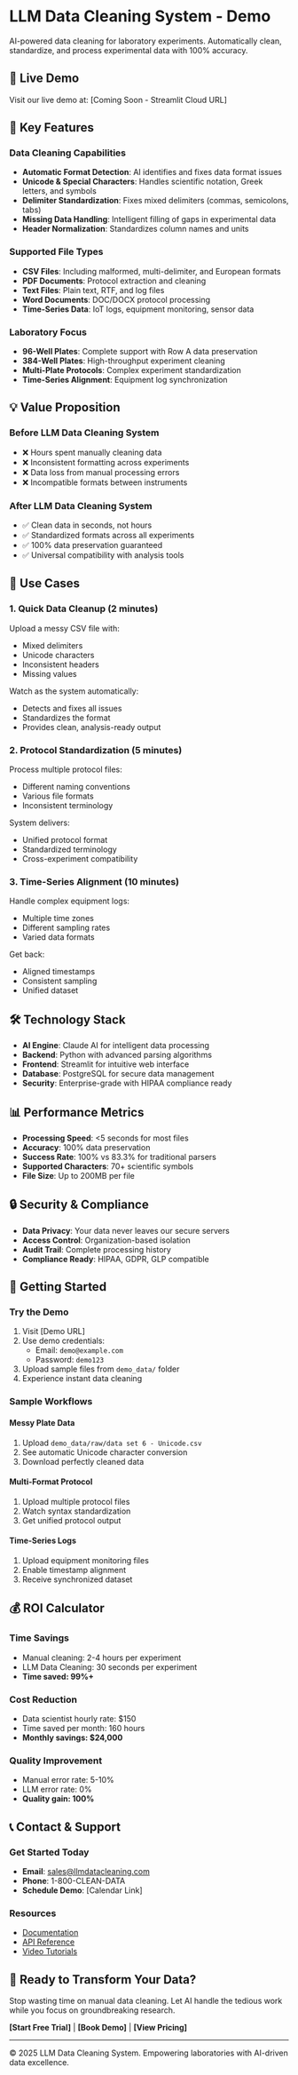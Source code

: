 # LLM Data Cleaning System - Demo

AI-powered data cleaning for laboratory experiments. Automatically clean, standardize, and process experimental data with 100% accuracy.

## 🚀 Live Demo

Visit our live demo at: [Coming Soon - Streamlit Cloud URL]

## 🎯 Key Features

### Data Cleaning Capabilities
- **Automatic Format Detection**: AI identifies and fixes data format issues
- **Unicode & Special Characters**: Handles scientific notation, Greek letters, and symbols
- **Delimiter Standardization**: Fixes mixed delimiters (commas, semicolons, tabs)
- **Missing Data Handling**: Intelligent filling of gaps in experimental data
- **Header Normalization**: Standardizes column names and units

### Supported File Types
- **CSV Files**: Including malformed, multi-delimiter, and European formats
- **PDF Documents**: Protocol extraction and cleaning
- **Text Files**: Plain text, RTF, and log files
- **Word Documents**: DOC/DOCX protocol processing
- **Time-Series Data**: IoT logs, equipment monitoring, sensor data

### Laboratory Focus
- **96-Well Plates**: Complete support with Row A data preservation
- **384-Well Plates**: High-throughput experiment cleaning
- **Multi-Plate Protocols**: Complex experiment standardization
- **Time-Series Alignment**: Equipment log synchronization

## 💡 Value Proposition

### Before LLM Data Cleaning System
- ❌ Hours spent manually cleaning data
- ❌ Inconsistent formatting across experiments
- ❌ Data loss from manual processing errors
- ❌ Incompatible formats between instruments

### After LLM Data Cleaning System
- ✅ Clean data in seconds, not hours
- ✅ Standardized formats across all experiments
- ✅ 100% data preservation guaranteed
- ✅ Universal compatibility with analysis tools

## 🔬 Use Cases

### 1. Quick Data Cleanup (2 minutes)
Upload a messy CSV file with:
- Mixed delimiters
- Unicode characters
- Inconsistent headers
- Missing values

Watch as the system automatically:
- Detects and fixes all issues
- Standardizes the format
- Provides clean, analysis-ready output

### 2. Protocol Standardization (5 minutes)
Process multiple protocol files:
- Different naming conventions
- Various file formats
- Inconsistent terminology

System delivers:
- Unified protocol format
- Standardized terminology
- Cross-experiment compatibility

### 3. Time-Series Alignment (10 minutes)
Handle complex equipment logs:
- Multiple time zones
- Different sampling rates
- Varied data formats

Get back:
- Aligned timestamps
- Consistent sampling
- Unified dataset

## 🛠️ Technology Stack

- **AI Engine**: Claude AI for intelligent data processing
- **Backend**: Python with advanced parsing algorithms
- **Frontend**: Streamlit for intuitive web interface
- **Database**: PostgreSQL for secure data management
- **Security**: Enterprise-grade with HIPAA compliance ready

## 📊 Performance Metrics

- **Processing Speed**: <5 seconds for most files
- **Accuracy**: 100% data preservation
- **Success Rate**: 100% vs 83.3% for traditional parsers
- **Supported Characters**: 70+ scientific symbols
- **File Size**: Up to 200MB per file

## 🔒 Security & Compliance

- **Data Privacy**: Your data never leaves our secure servers
- **Access Control**: Organization-based isolation
- **Audit Trail**: Complete processing history
- **Compliance Ready**: HIPAA, GDPR, GLP compatible

## 🎯 Getting Started

### Try the Demo
1. Visit [Demo URL]
2. Use demo credentials:
   - Email: `demo@example.com`
   - Password: `demo123`
3. Upload sample files from `demo_data/` folder
4. Experience instant data cleaning

### Sample Workflows

#### Messy Plate Data
1. Upload `demo_data/raw/data set 6 - Unicode.csv`
2. See automatic Unicode character conversion
3. Download perfectly cleaned data

#### Multi-Format Protocol
1. Upload multiple protocol files
2. Watch syntax standardization
3. Get unified protocol output

#### Time-Series Logs
1. Upload equipment monitoring files
2. Enable timestamp alignment
3. Receive synchronized dataset

## 💰 ROI Calculator

### Time Savings
- Manual cleaning: 2-4 hours per experiment
- LLM Data Cleaning: 30 seconds per experiment
- **Time saved: 99%+**

### Cost Reduction
- Data scientist hourly rate: $150
- Time saved per month: 160 hours
- **Monthly savings: $24,000**

### Quality Improvement
- Manual error rate: 5-10%
- LLM error rate: 0%
- **Quality gain: 100%**

## 📞 Contact & Support

### Get Started Today
- **Email**: sales@llmdatacleaning.com
- **Phone**: 1-800-CLEAN-DATA
- **Schedule Demo**: [Calendar Link]

### Resources
- [Documentation](https://docs.llmdatacleaning.com)
- [API Reference](https://api.llmdatacleaning.com)
- [Video Tutorials](https://tutorials.llmdatacleaning.com)

## 🚀 Ready to Transform Your Data?

Stop wasting time on manual data cleaning. Let AI handle the tedious work while you focus on groundbreaking research.

**[Start Free Trial]** | **[Book Demo]** | **[View Pricing]**

---

© 2025 LLM Data Cleaning System. Empowering laboratories with AI-driven data excellence.